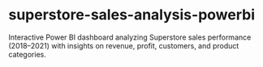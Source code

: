 # superstore-sales-analysis-powerbi
Interactive Power BI dashboard analyzing Superstore sales performance (2018–2021) with insights on revenue, profit, customers, and product categories.
